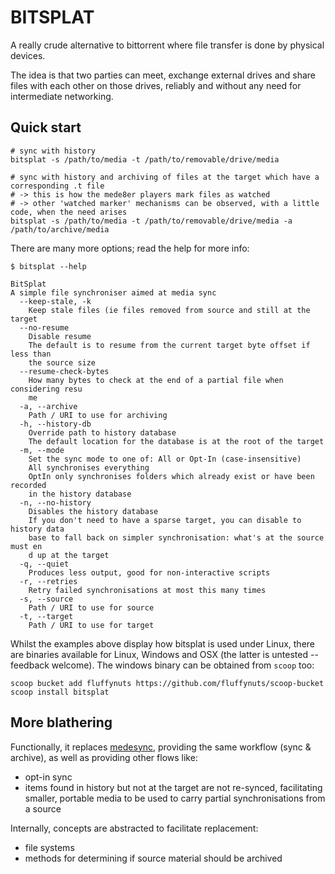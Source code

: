 # BITSPLAT

A really crude alternative to bittorrent where file transfer is done by physical devices.

The idea is that two parties can meet, exchange external drives and share files with each other
on those drives, reliably and without any need for intermediate networking.


## Quick start

```
# sync with history
bitsplat -s /path/to/media -t /path/to/removable/drive/media

# sync with history and archiving of files at the target which have a corresponding .t file
# -> this is how the mede8er players mark files as watched
# -> other 'watched marker' mechanisms can be observed, with a little code, when the need arises
bitsplat -s /path/to/media -t /path/to/removable/drive/media -a /path/to/archive/media
```

There are many more options; read the help for more info:
```
$ bitsplat --help

BitSplat
A simple file synchroniser aimed at media sync
  --keep-stale, -k
    Keep stale files (ie files removed from source and still at the target
  --no-resume
    Disable resume
    The default is to resume from the current target byte offset if less than
    the source size
  --resume-check-bytes
    How many bytes to check at the end of a partial file when considering resu
    me
  -a, --archive
    Path / URI to use for archiving
  -h, --history-db
    Override path to history database
    The default location for the database is at the root of the target
  -m, --mode
    Set the sync mode to one of: All or Opt-In (case-insensitive)
    All synchronises everything
    OptIn only synchronises folders which already exist or have been recorded
    in the history database
  -n, --no-history
    Disables the history database
    If you don't need to have a sparse target, you can disable to history data
    base to fall back on simpler synchronisation: what's at the source must en
    d up at the target
  -q, --quiet
    Produces less output, good for non-interactive scripts
  -r, --retries
    Retry failed synchronisations at most this many times
  -s, --source
    Path / URI to use for source
  -t, --target
    Path / URI to use for target
```

Whilst the examples above display how bitsplat is used under Linux, there are binaries available for
Linux, Windows and OSX (the latter is untested -- feedback welcome). The windows binary can be obtained
from `scoop` too:
```
scoop bucket add fluffynuts https://github.com/fluffynuts/scoop-bucket
scoop install bitsplat
```

## More blathering

Functionally, it replaces [medesync](https://github.com/fluffynuts/medesync), providing the same
workflow (sync & archive), as well as providing other flows like:
- opt-in sync
- items found in history but not at the target are not re-synced, facilitating smaller, portable
  media to be used to carry partial synchronisations from a source

Internally, concepts are abstracted to facilitate replacement:
- file systems
- methods for determining if source material should be archived